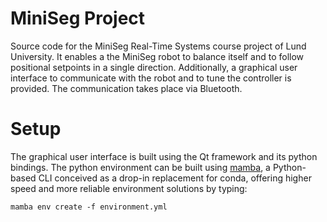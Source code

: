 # MiniSeg Project
Source code for the MiniSeg Real-Time Systems course project of Lund University. 
It enables a the MiniSeg robot to balance itself and to follow positional setpoints in a single direction.
Additionally, a graphical user interface to communicate with the robot and to tune the controller is provided. The communication takes place via Bluetooth.

# Setup
The graphical user interface is built using the Qt framework and its python bindings. The python environment can be built using [mamba](https://mamba.readthedocs.io/en/latest/installation.html), 
a Python-based CLI conceived as a drop-in replacement for conda, offering higher speed and more reliable environment solutions by typing:
```
mamba env create -f environment.yml
```
